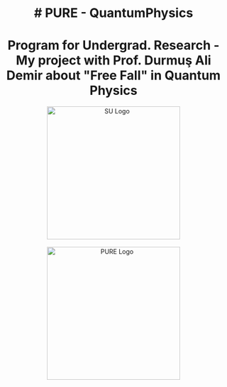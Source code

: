 
<h1 align="center"> # PURE - QuantumPhysics </h1>
<h1 align="center"> Program for Undergrad. Research - My project with Prof. Durmuş Ali Demir about "Free Fall" in Quantum Physics </h1>

<div align="center">
    <img src="https://sabanciuniv.edu/themes/custom/su/logo.svg" alt="SU Logo" width="300"/>
</div>
<br>
<div align="center">
    <img src="https://pure.sabanciuniv.edu/sites/pure.sabanciuniv.edu/files/pure-logo.png" alt="PURE Logo" width="300"/>
</div>
